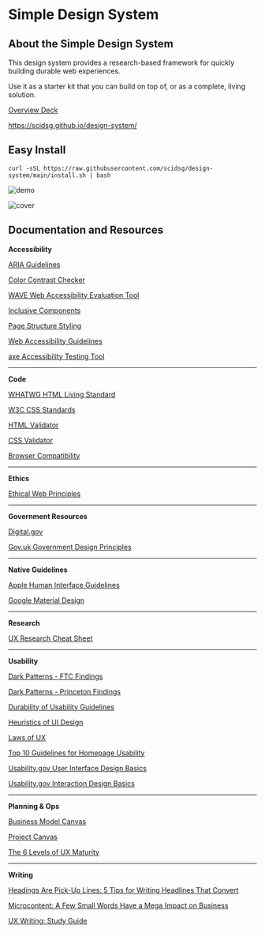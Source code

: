 # Simple Design System

## About the Simple Design System

This design system provides a research-based framework for quickly building durable web experiences.

Use it as a starter kit that you can build on top of, or as a complete, living solution.

[Overview Deck](https://docs.google.com/presentation/d/1-bgrLATp5YSx1K8B7RS83IVMeEWg16Fd99Inr3_xLQk/edit?usp=sharing)

https://scidsg.github.io/design-system/

## Easy Install
```
curl -sSL https://raw.githubusercontent.com/scidsg/design-system/main/install.sh | bash
```

![demo](https://github.com/scidsg/design-system/assets/28545431/11988e19-e300-425f-abf0-7d694cef406e)

![cover](https://user-images.githubusercontent.com/28545431/210019752-395c1bc0-03d9-4462-b10c-c68fc97578df.png)

## Documentation and Resources

**Accessibility**

[ARIA Guidelines](https://www.w3.org/WAI/standards-guidelines/aria/)

[Color Contrast Checker](https://webaim.org/resources/contrastchecker/)

[WAVE Web Accessibility Evaluation Tool](https://wave.webaim.org/)

[Inclusive Components](https://inclusive-components.design/)

[Page Structure Styling](https://www.w3.org/WAI/tutorials/page-structure/styling/)

[Web Accessibility Guidelines](https://www.nngroup.com/reports/usability-guidelines-accessible-web-design/)

[axe Accessibility Testing Tool](https://www.deque.com/axe/)

---

**Code**

[WHATWG HTML Living Standard](https://html.spec.whatwg.org/multipage/introduction.html)

[W3C CSS Standards](https://www.w3.org/Style/CSS/)

[HTML Validator](https://validator.w3.org/)

[CSS Validator](https://jigsaw.w3.org/css-validator/)

[Browser Compatibility](https://caniuse.com/)

---
**Ethics**

[Ethical Web Principles](https://www.w3.org/TR/ethical-web-principles/)

---
**Government Resources**

[Digital.gov](https://digital.gov/)

[Gov.uk Government Design Principles](https://www.gov.uk/guidance/government-design-principles)

---

**Native Guidelines**

[Apple Human Interface Guidelines](https://developer.apple.com/design/human-interface-guidelines/)

[Google Material Design](https://material.io/design)

---

**Research**

[UX Research Cheat Sheet](https://www.nngroup.com/articles/ux-research-cheat-sheet/)

---

**Usability**

[Dark Patterns - FTC Findings](https://github.com/glenn-sorrentino/design-system/blob/main/resources/Dark%20Patterns/ftc-dark-patterns.pdf)

[Dark Patterns - Princeton Findings](https://github.com/glenn-sorrentino/design-system/blob/main/resources/Dark%20Patterns/princeton-dark-patterns.pdf)

[Durability of Usability Guidelines](https://www.nngroup.com/articles/durability-of-usability-guidelines/)

[Heuristics of UI Design](https://www.nngroup.com/articles/ten-usability-heuristics/)

[Laws of UX](https://lawsofux.com/)

[Top 10 Guidelines for Homepage Usability](https://www.nngroup.com/articles/top-ten-guidelines-for-homepage-usability/)

[Usability.gov User Interface Design Basics](https://www.usability.gov/what-and-why/user-interface-design.html) 

[Usability.gov Interaction Design Basics](https://www.usability.gov/what-and-why/interaction-design.html)

---

**Planning & Ops**

[Business Model Canvas](https://en.wikipedia.org/wiki/Business_Model_Canvas)

[Project Canvas](http://www.projectcanvas.dk/)

[The 6 Levels of UX Maturity](https://www.nngroup.com/articles/ux-maturity-model/)

---

**Writing**

[Headings Are Pick-Up Lines: 5 Tips for Writing Headlines That Convert ](https://www.nngroup.com/articles/headings-pickup-lines/)

[Microcontent: A Few Small Words Have a Mega Impact on Business](https://www.nngroup.com/articles/microcontent-how-to-write-headlines-page-titles-and-subject-lines/)

[UX Writing: Study Guide](https://www.nngroup.com/articles/ux-writing-study-guide/?lm=headings-pickup-lines&pt=article)
